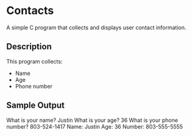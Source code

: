 # Contacts

A simple C program that collects and displays user contact information.

## Description
This program collects:
- Name
- Age
- Phone number

## Sample Output
What is your name? Justin
What is your age? 36
What is your phone number? 803-524-1417
Name: Justin
Age: 36
Number: 803-555-5555
